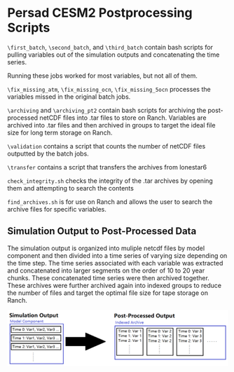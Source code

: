 # Persad CESM2 Postprocessing Scripts

`\first_batch`, `\second_batch`, and `\third_batch` contain bash scripts for pulling variables out of the simulation outputs and concatenating the time series.

Running these jobs worked for most variables, but not all of them.

`\fix_missing_atm`, `\fix_missing_ocn`, `\fix_missing_5ocn` processes the variables missed in the original batch jobs.

`\archiving` and `\archiving_pt2` contain bash scripts for archiving the post-processed netCDF files into .tar files to store on Ranch. Variables are archived into .tar files and then archived in groups to target the ideal file size for long term storage on Ranch.

`\validation` contains a script that counts the number of netCDF files outputted by the batch jobs.

`\transfer` contains a script that transfers the archives from lonestar6

`check_integrity.sh` checks the integrity of the .tar archives by opening them and attempting to search the contents

`find_archives.sh` is for use on Ranch and allows the user to search the archive files for specific variables.

## Simulation Output to Post-Processed Data

The simulation output is organized into muliple netcdf files by model component and then divided into a time series of varying size depending on the time step. The time series associated with each variable was extracted and concatenated into larger segments on the order of 10 to 20 year chunks. These concatenated time series were then archived together. These archives were further archived again into indexed groups to reduce the number of files and target the optimal file size for tape storage on Ranch.

![Depiction of the post-processing from the original simulation output to the final data now stored on Ranch](schematic.png)
